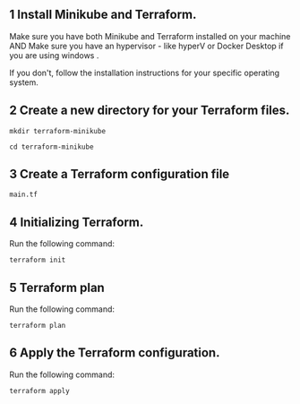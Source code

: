 ## 1 Install Minikube and Terraform. 

Make sure you have both Minikube and Terraform installed on your machine
AND
Make sure you have an hypervisor - like hyperV or Docker Desktop if you are using windows .

If you don't, follow the installation instructions for your specific operating system.

## 2 Create a new directory for your Terraform files.

`mkdir terraform-minikube`

`cd terraform-minikube`

## 3 Create a Terraform configuration file

`main.tf`

## 4 Initializing Terraform.

Run the following command:

`terraform init`

## 5 Terraform plan

Run the following command:

`terraform plan`

## 6 Apply the Terraform configuration.

Run the following command:

`terraform apply`
